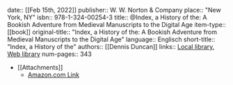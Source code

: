 date:: [[Feb 15th, 2022]]
publisher:: W. W. Norton & Company
place:: "New York, NY"
isbn:: 978-1-324-00254-3
title:: @Index, a History of the: A Bookish Adventure from Medieval Manuscripts to the Digital Age
item-type:: [[book]]
original-title:: "Index, a History of the: A Bookish Adventure from Medieval Manuscripts to the Digital Age"
language:: Englisch
short-title:: "Index, a History of the"
authors:: [[Dennis Duncan]]
links:: [Local library](zotero://select/groups/2386895/items/B8E8GNXE), [Web library](https://www.zotero.org/groups/2386895/items/B8E8GNXE)
num-pages:: 343

- [[Attachments]]
	- [Amazon.com Link](https://www.amazon.de/Index-History-Adventure-Medieval-Manuscripts/dp/1324002549/ref=sr_1_1?__mk_de_DE=%C3%85M%C3%85%C5%BD%C3%95%C3%91&keywords=INDEX%2C+A+HISTORY+OF+THE+A+Bookish+Adventure+From+Medieval+Manuscripts+to+the+Digital+Age&qid=1645771166&sr=8-1)